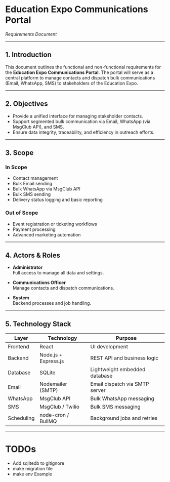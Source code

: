 # Education Expo Communications Portal  
*Requirements Document*

---

## 1. Introduction

This document outlines the functional and non-functional requirements for the **Education Expo Communications Portal**. The portal will serve as a central platform to manage contacts and dispatch bulk communications (Email, WhatsApp, SMS) to stakeholders of the Education Expo.

---

## 2. Objectives

- Provide a unified interface for managing stakeholder contacts.
- Support segmented bulk communication via Email, WhatsApp (via MsgClub API), and SMS.
- Ensure data integrity, traceability, and efficiency in outreach efforts.

---

## 3. Scope

### In Scope

- Contact management
- Bulk Email sending
- Bulk WhatsApp via MsgClub API
- Bulk SMS sending
- Delivery status logging and basic reporting

### Out of Scope

- Event registration or ticketing workflows
- Payment processing
- Advanced marketing automation

---

## 4. Actors & Roles

- **Administrator**  
  Full access to manage all data and settings.

- **Communications Officer**  
  Manage contacts and dispatch communications.

- **System**  
  Backend processes and job handling.

---

## 5. Technology Stack

| Layer       | Technology             | Purpose                                  |
|------------|------------------------|------------------------------------------|
| Frontend    | React                  | UI development                           |
| Backend     | Node.js + Express.js   | REST API and business logic              |
| Database    | SQLite                 | Lightweight embedded database            |
| Email       | Nodemailer (SMTP)      | Email dispatch via SMTP server           |
| WhatsApp    | MsgClub API            | Bulk WhatsApp messaging                  |
| SMS         | MsgClub / Twilio       | Bulk SMS messaging                       |
| Scheduling  | node-cron / BullMQ     | Background jobs and retries              |

---


# TODOs

- Add sqlitedb to gitignore
- make migration file
- make env Example